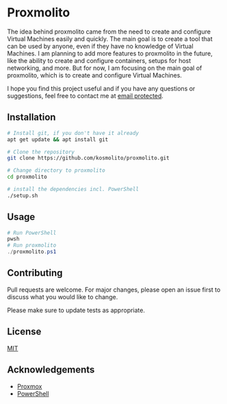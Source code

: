# Proxmolito
The idea behind proxmolito came from the need to create and configure Virtual Machines easily and quickly. The main goal is to create a tool that can be used by anyone, even if they have no knowledge of Virtual Machines. I am planning to add more features to proxmolito in the future, like the ability to create and configure containers, setups for host networking, and more. But for now, I am focusing on the main goal of proxmolito, which is to create and configure Virtual Machines.

I hope you find this project useful and if you have any questions or suggestions, feel free to contact me at [email protected](mailto:said.karker@gmail.com).

## Installation
```bash
# Install git, if you don't have it already
apt get update && apt install git

# Clone the repository
git clone https://github.com/kosmolito/proxmolito.git

# Change directory to proxmolito
cd proxmolito

# install the dependencies incl. PowerShell
./setup.sh
```

## Usage
```PowerShell
# Run PowerShell
pwsh
# Run proxmolito
./proxmolito.ps1
```

## Contributing
Pull requests are welcome. For major changes, please open an issue first to discuss what you would like to change.

Please make sure to update tests as appropriate.

## License
[MIT](https://choosealicense.com/licenses/mit/)

## Acknowledgements
* [Proxmox](https://www.proxmox.com/en/)
* [PowerShell](https://docs.microsoft.com/en-us/powershell/)

